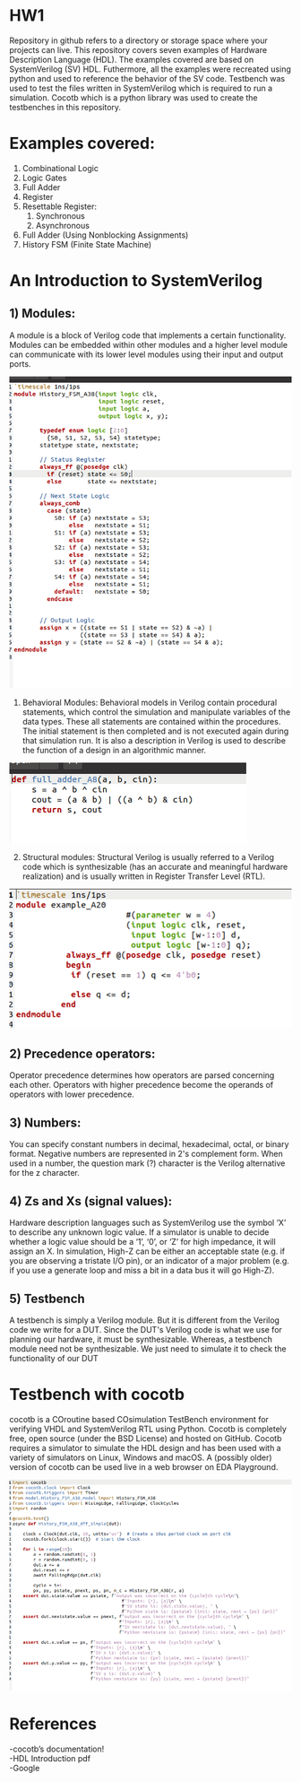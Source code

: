 # HW1

Repository in github refers to a directory or storage space where your projects can live. This repository covers seven examples of Hardware Description Language (HDL). The examples covered are based on SystemVerilog (SV) HDL. Futhermore, all the examples were recreated using python and used to reference the behavior of the SV code. Testbench was used to test the files written in SystemVerilog which is required to run a simulation. Cocotb which is a python library was used to create the testbenches in this repository. 

# Examples covered:
  1. Combinational Logic
  2. Logic Gates
  3. Full Adder
  4. Register
  5. Resettable Register:
      1. Synchronous
      2. Asynchronous
  7. Full Adder (Using Nonblocking Assignments)
  8. History FSM (Finite State Machine)

# An Introduction to SystemVerilog
## 1) Modules:
A module is a block of Verilog code that implements a certain functionality. Modules can be embedded within other modules and a higher level module can communicate with its lower level modules using their input and output ports.

![img](/Img/FMS2.png)

1. Behavioral Modules:
Behavioral models in Verilog contain procedural statements, which control the simulation and manipulate variables of the data types. These all statements are contained within the procedures. The initial statement is then completed and is not executed again during that simulation run. It is also a description in Verilog is used to describe the function of a design in an algorithmic manner.

![img](/Img/FA2.png)

2. Structural modules:
Structural Verilog is usually referred to a Verilog code which is synthesizable (has an accurate and meaningful hardware realization) and is usually written in Register Transfer Level (RTL).

![img](/Img/FFR1.png)

## 2) Precedence operators:
Operator precedence determines how operators are parsed concerning each other. Operators with higher precedence become the operands of operators with lower precedence.

## 3) Numbers:
You can specify constant numbers in decimal, hexadecimal, octal, or binary format. Negative numbers are represented in 2's complement form. When used in a number, the question mark (?) character is the Verilog alternative for the z character.

## 4) Zs and Xs (signal values):
Hardware description languages such as SystemVerilog use the symbol ‘X’ to describe any unknown logic value. If a simulator is unable to decide whether a logic value should be a ‘1’, ‘0’, or ‘Z’ for high impedance, it will assign an X. In simulation, High-Z can be either an acceptable state (e.g. if you are observing a tristate I/O pin), or an indicator of a major problem (e.g. if you use a generate loop and miss a bit in a data bus it will go High-Z).

## 5) Testbench
A testbench is simply a Verilog module. But it is different from the Verilog code we write for a DUT. Since the DUT's Verilog code is what we use for planning our hardware, it must be synthesizable. Whereas, a testbench module need not be synthesizable. We just need to simulate it to check the functionality of our DUT

# Testbench with cocotb
cocotb is a COroutine based COsimulation TestBench environment for verifying VHDL and SystemVerilog RTL using Python. Cocotb is completely free, open source (under the BSD License) and hosted on GitHub. Cocotb requires a simulator to simulate the HDL design and has been used with a variety of simulators on Linux, Windows and macOS. A (possibly older) version of cocotb can be used live in a web browser on EDA Playground.

![img](/Img/FMS3.png)


# References
-cocotb’s documentation!  
-HDL Introduction pdf  
-Google
